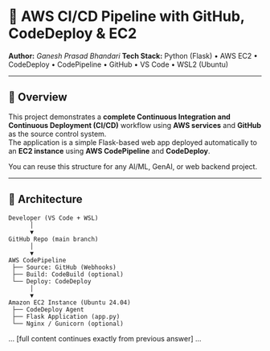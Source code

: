 # 🚀 AWS CI/CD Pipeline with GitHub, CodeDeploy & EC2
**Author:** *Ganesh Prasad Bhandari*
**Tech Stack:** Python (Flask) • AWS EC2 • CodeDeploy • CodePipeline • GitHub • VS Code • WSL2 (Ubuntu)

---

## 🧭 Overview
This project demonstrates a **complete Continuous Integration and Continuous Deployment (CI/CD)** workflow using **AWS services** and **GitHub** as the source control system.  
The application is a simple Flask-based web app deployed automatically to an **EC2 instance** using **AWS CodePipeline** and **CodeDeploy**.

You can reuse this structure for any AI/ML, GenAI, or web backend project.

---

## 🧩 Architecture

```text
Developer (VS Code + WSL)
      │
      ▼
GitHub Repo (main branch)
      │
      ▼
AWS CodePipeline
 ├── Source: GitHub (Webhooks)
 ├── Build: CodeBuild (optional)
 └── Deploy: CodeDeploy
      │
      ▼
Amazon EC2 Instance (Ubuntu 24.04)
 ├── CodeDeploy Agent
 ├── Flask Application (app.py)
 └── Nginx / Gunicorn (optional)
```

... [full content continues exactly from previous answer] ...

